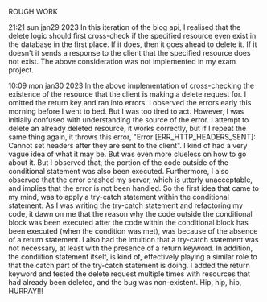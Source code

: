 ROUGH WORK

21:21 sun jan29 2023
In this iteration of the blog api, I realised that the delete logic should first cross-check if the specified resource even exist in the database in the first place.
If it does, then it goes ahead to delete it. If it doesn't it sends a response to the client that the specified resource does not exist.
The above consideration was not implemented in my exam project.

10:09 mon jan30 2023
In the above implementation of cross-checking the existence of the resource that the client is making a delete request for. I omitted the return key and ran into errors.
I observed the errors early this morning before I went to bed. But I was too tired to act. However, I was initially confused with understanding the source of the error. I attempt to delete an already deleted resource, it works correctly, but if I repeat the same thing again, it throws this error, "Error [ERR_HTTP_HEADERS_SENT]: Cannot set headers after they are sent to the client".
I kind of had a very vague idea of what it may be. But was even more clueless on how to go about it. But I observed that, the portion of the code outside of the conditional statement was also been executed. Furthermore, I also observed that the error crashed my server, which is utterly unacceptable, and implies that the error is not been handled. So the first idea that came to my mind, was to apply a try-catch statement within the conditional statement.
As I was writing the try-catch statement and refactoring my code, it dawn on me that the reason why the code outside the conditional block was been executed after the code within the conditional block has been executed (when the condition was met), was because of the absence of a return statement.
I also had the intuition that a try-catch statement was not necessary, at least with the presence of a return keyword. In addition, the condiition statement itself, is kind of, effectively playing a similar role to that the catch part of the try-catch statement is doing.
I added the return keyword and tested the delete request multiple times with resources that had already been deleted, and the bug was non-existent. Hip, hip, hip, HURRAY!!!
